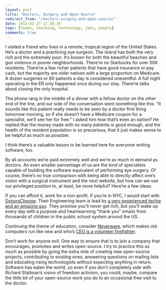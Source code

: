 ```yaml
---
layout: post
title: "Doctors, Surgery and Open-Source"
redirect_from: "/doctors-surgery-and-open-source/"
date: 2013-03-27 17:38:39
tags: [teams, teaching, technology, jobs, people]
comments: true
---
```

I visited a friend who lives in a remote, tropical region of the United States. He’s a doctor and a practicing eye surgeon. The island has both the very rich and the extremely poor. It’s known for both the beautiful beaches and gun violence in poorer neighborhoods. There’re no Starbucks for over 50K residents. There’re a few richer patients that have good insurance or pay cash, but the majority are older natives with a large proportion on Medicare. A dozen surgeries or 60 patients a day is considered uneventful. A full night operating in the ER only happened once during our stay. There’re talks about closing the only hospital.

The phone rang in the middle of a dinner with a fellow doctor on the other end of the line, and our side of the conversation went something like this: "It sounds like this patient really needs to be seen by a doctor first thing tomorrow morning, so if she doesn’t have a Medicare coupon for a specialist, we’ll see her for free." I asked him how that’s even an option? He replied that the money made with so many patients is good enough, and the health of the resident population is so precarious, that it just makes sense to be helpful as much as possible.

I think there’s a valuable lesson to be learned here for everyone writing software, too.

By all accounts we’re paid extremely well and we’re as much in demand as doctors. An even smaller percentage of us are the kind of specialists capable of building the software equivalent of performing eye surgery. Of course, there’s no true comparison with being able to directly affect one’s vision with a surgical instrument and the next website, but how can we use our privileged position to, at least, be more helpful? Here’re a few ideas.

If you can afford it, work for a non-profit. If you’re in NYC, I would start with [DonorsChoose](http://www.donorschoose.org/careers). Their Engineering team is lead by [a very experienced techie and an amazing guy](http://www.linkedin.com/in/oliverhh). They promise you’ll never get rich, but you’ll wake up every day with a purpose and heartwarming "thank you" emails from thousands of children in the public school system around the US.

Continuing the theme of education, consider [Neverware](http://neverware.com/), which makes old computers run like new and who’s [CEO is a volunteer firefighter](http://www.inc.com/magazine/20110501/ceo-passions-volunteer-firefighting.html).

Don’t work for anyone evil. One way to ensure that is to join a company that encourages, promotes and writes open-source. I try to practice this as much as possible by going the extra mile of creating new open-source projects, contributing to existing ones, answering questions on mailing lists and educating rising technologists without expecting anything in return. Software has eaten the world, so even if you don’t completely side with Richard Stallman’s vision of freedom activism, you could, maybe, compare the little bit of your open-source work you do to an occasional free visit to the doctor.
